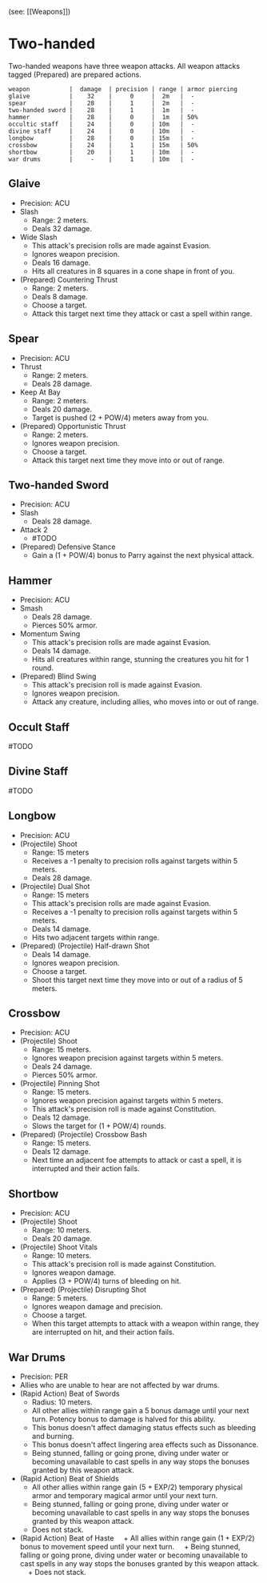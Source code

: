 (see: [[Weapons]])

# Two-handed
Two-handed weapons have three weapon attacks. All weapon attacks tagged (Prepared) are prepared actions.

```two_handed
weapon           |  damage  | precision | range | armor piercing
glaive           |    32    |     0     |  2m   |  -
spear            |    28    |     1     |  2m   |  -
two-handed sword |    28    |     1     |  1m   |  -
hammer           |    28    |     0     |  1m   | 50%
occultic staff   |    24    |     0     | 10m   |  -
divine staff     |    24    |     0     | 10m   |  -
longbow          |    28    |     0     | 15m   |  -
crossbow         |    24    |     1     | 15m   | 50%
shortbow         |    20    |     1     | 10m   |  -
war drums        |     -    |     1     | 10m   |  -
```

## Glaive
+ Precision: ACU
+ Slash
	+ Range: 2 meters.
	+ Deals 32 damage.
+ Wide Slash
	+ This attack's precision rolls are made against Evasion.
	+ Ignores weapon precision.
	+ Deals 16 damage.
	+ Hits all creatures in 8 squares in a cone shape in front of you.
+ (Prepared) Countering Thrust
	+ Range: 2 meters.
	+ Deals 8 damage.
	+ Choose a target. 
	+ Attack this target next time they attack or cast a spell within range.

## Spear
+ Precision: ACU
+ Thrust
	+ Range: 2 meters.
	+ Deals 28 damage.
+ Keep At Bay
	+ Range: 2 meters.
	+ Deals 20 damage.
	+ Target is pushed (2 + POW/4) meters away from you.
+ (Prepared) Opportunistic Thrust
	+ Range: 2 meters.
	+ Ignores weapon precision.
	+ Choose a target. 
	+ Attack this target next time they move into or out of range.

## Two-handed Sword
+ Precision: ACU
+ Slash
	+ Deals 28 damage.
+ Attack 2
	+ #TODO 
+ (Prepared) Defensive Stance
	+ Gain a (1 + POW/4) bonus to Parry against the next physical attack.

## Hammer
+ Precision: ACU
+ Smash
	+ Deals 28 damage.
	+ Pierces 50% armor.
+ Momentum Swing
	+ This attack's precision rolls are made against Evasion.
	+ Deals 14 damage.
	+ Hits all creatures within range, stunning the creatures you hit for 1 round.
+ (Prepared) Blind Swing
	+ This attack's precision roll is made against Evasion.
	+ Ignores weapon precision.
	+ Attack any creature, including allies, who moves into or out of range.

## Occult Staff
#TODO 

## Divine Staff
#TODO 

## Longbow
+ Precision: ACU
+ (Projectile) Shoot
	+ Range: 15 meters
	+ Receives a -1 penalty to precision rolls against targets within 5 meters.
	+ Deals 28 damage.
+ (Projectile) Dual Shot
	+ Range: 15 meters
	+ This attack's precision rolls are made against Evasion.
	+ Receives a -1 penalty to precision rolls against targets within 5 meters.
	+ Deals 14 damage.
	+ Hits two adjacent targets within range.
+ (Prepared) (Projectile) Half-drawn Shot
	+ Deals 14 damage.
	+ Ignores weapon precision.
	+ Choose a target. 
	+ Shoot this target next time they move into or out of a radius of 5 meters.

## Crossbow
+ Precision: ACU
+ (Projectile) Shoot
	+ Range: 15 meters.
	+ Ignores weapon precision against targets within 5 meters.
	+ Deals 24 damage.
	+ Pierces 50% armor.
+ (Projectile) Pinning Shot
	+ Range: 15 meters.
	+ Ignores weapon precision against targets within 5 meters.
	+ This attack's precision roll is made against Constitution.
	+ Deals 12 damage. 
	+ Slows the target for (1 + POW/4) rounds.
+ (Prepared) (Projectile) Crossbow Bash
	+ Range: 15 meters.
	+ Deals 12 damage.
	+ Next time an adjacent foe attempts to attack or cast a spell, it is interrupted and their action fails.

## Shortbow
+ Precision: ACU
+ (Projectile) Shoot
	+ Range: 10 meters.
	+ Deals 20 damage.
+ (Projectile) Shoot Vitals
	+ Range: 10 meters.
	+ This attack's precision roll is made against Constitution.
	+ Ignores weapon damage.
	+ Applies (3 + POW/4) turns of bleeding on hit.
+ (Prepared) (Projectile) Disrupting Shot
	+ Range: 5 meters.
	+ Ignores weapon damage and precision.
	+ Choose a target. 
	+ When this target attempts to attack with a weapon within range, they are interrupted on hit, and their action fails.

## War Drums
+ Precision: PER
+ Allies who are unable to hear are not affected by war drums. 
+ (Rapid Action) Beat of Swords
	+ Radius: 10 meters.
	+ All other allies within range gain a 5 bonus damage until your next turn. Potency bonus to damage is halved for this ability.
	+ This bonus doesn't affect damaging status effects such as bleeding and burning.
	+ This bonus doesn't affect lingering area effects such as Dissonance.
	+ Being stunned, falling or going prone, diving under water or becoming unavailable to cast spells in any way stops the bonuses granted by this weapon attack.
+ (Rapid Action) Beat of Shields
	+ All other allies within range gain (5 + EXP/2) temporary physical armor and temporary magical armor until your next turn.
	+ Being stunned, falling or going prone, diving under water or becoming unavailable to cast spells in any way stops the bonuses granted by this weapon attack.
	+ Does not stack.
+ (Rapid Action) Beat of Haste
    + All allies within range gain (1 + EXP/2) bonus to movement speed until your next turn.
    + Being stunned, falling or going prone, diving under water or becoming unavailable to cast spells in any way stops the bonuses granted by this weapon attack.
    + Does not stack.
